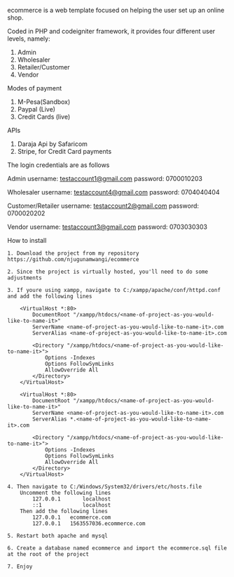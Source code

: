 ecommerce is a web template focused on helping the user set up an online shop. 

Coded in PHP and codeigniter framework, it provides four different user levels, namely:

1. Admin
2. Wholesaler
3. Retailer/Customer
4. Vendor

Modes of payment

1. M-Pesa(Sandbox)
2. Paypal (Live)
3. Credit Cards (live)

APIs
1. Daraja Api by Safaricom
2. Stripe, for Credit Card payments

The login credentials are as follows

Admin
	username: testaccount1@gmail.com
	password: 0700010203

Wholesaler
	username: testaccount4@gmail.com
	password: 0704040404

Customer/Retailer
	username: testaccount2@gmail.com
	password: 0700020202

Vendor
	username: testaccount3@gmail.com
	password: 0703030303

How to install

	1. Download the project from my repository https://github.com/njugunamwangi/ecommerce

	2. Since the project is virtually hosted, you'll need to do some adjustments

	3. If youre using xampp, navigate to C:/xampp/apache/conf/httpd.conf and add the following lines	

		<VirtualHost *:80>
		    DocumentRoot "/xampp/htdocs/<name-of-project-as-you-would-like-to-name-it>"
		    ServerName <name-of-project-as-you-would-like-to-name-it>.com
		    ServerAlias <name-of-project-as-you-would-like-to-name-it>.com
		 
		    <Directory "/xampp/htdocs/<name-of-project-as-you-would-like-to-name-it>">
		        Options -Indexes 
		        Options FollowSymLinks
		        AllowOverride All
		    </Directory>
		</VirtualHost>

		<VirtualHost *:80>
		    DocumentRoot "/xampp/htdocs/<name-of-project-as-you-would-like-to-name-it>"
		    ServerName <name-of-project-as-you-would-like-to-name-it>.com
		    ServerAlias *.<name-of-project-as-you-would-like-to-name-it>.com
		 
		    <Directory "/xampp/htdocs/<name-of-project-as-you-would-like-to-name-it>">
		        Options -Indexes 
		        Options FollowSymLinks
		        AllowOverride All
		    </Directory>
		</VirtualHost>

	4. Then navigate to C:/Windows/System32/drivers/etc/hosts.file
		Uncomment the following lines
			127.0.0.1       localhost
			::1             localhost
		Then add the following lines
			127.0.0.1	ecommerce.com
			127.0.0.1	1563557036.ecommerce.com

	5. Restart both apache and mysql

	6. Create a database named ecommerce and import the ecommerce.sql file at the root of the project

	7. Enjoy